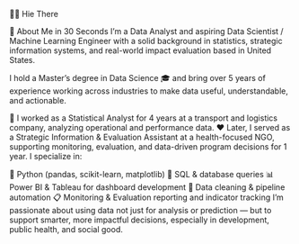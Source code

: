 👋🏽 Hie There

📌 About Me in 30 Seconds
I’m a Data Analyst and aspiring Data Scientist / Machine Learning Engineer with a solid background in statistics, strategic information systems, and real-world impact evaluation
based in United States.

I hold a Master’s degree in Data Science 🎓 and bring over 5 years of experience working across industries to make data useful, understandable, and actionable.

🧮 I worked as a Statistical Analyst for 4 years at a transport and logistics company, analyzing operational and performance data.
❤️ Later, I served as a Strategic Information & Evaluation Assistant at a health-focused NGO, supporting monitoring, evaluation, and data-driven program decisions for 1 year.
I specialize in:

🐍 Python (pandas, scikit-learn, matplotlib)
💾 SQL & database queries
📊 Power BI & Tableau for dashboard development
🧹 Data cleaning & pipeline automation
📋 Monitoring & Evaluation reporting and indicator tracking
I’m passionate about using data not just for analysis or prediction — but to support smarter, more impactful decisions, especially in development, public health, and social good.


